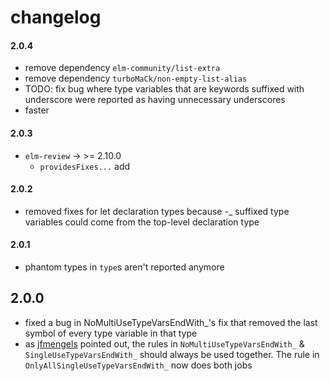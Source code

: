 # changelog

#### 2.0.4

  - remove dependency `elm-community/list-extra`
  - remove dependency `turboMaCk/non-empty-list-alias`
  - TODO: fix bug where type variables that are keywords suffixed with underscore were reported as having unnecessary underscores
  - faster

#### 2.0.3

  - `elm-review` → >= 2.10.0
      - `providesFixes...` add

#### 2.0.2

  - removed fixes for let declaration types because -\_ suffixed type variables could come from the top-level declaration type

#### 2.0.1

  - phantom types in `type`s aren't reported anymore

## 2.0.0

  - fixed a bug in NoMultiUseTypeVarsEndWith_'s fix that removed the last symbol of every type variable in that type
  - as [jfmengels](https://github.com/jfmengels) pointed out, the rules in `NoMultiUseTypeVarsEndWith_` & `SingleUseTypeVarsEndWith_` should always be used together. The rule in `OnlyAllSingleUseTypeVarsEndWith_` now does both jobs
